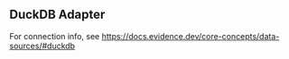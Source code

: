 ## DuckDB Adapter

For connection info, see https://docs.evidence.dev/core-concepts/data-sources/#duckdb